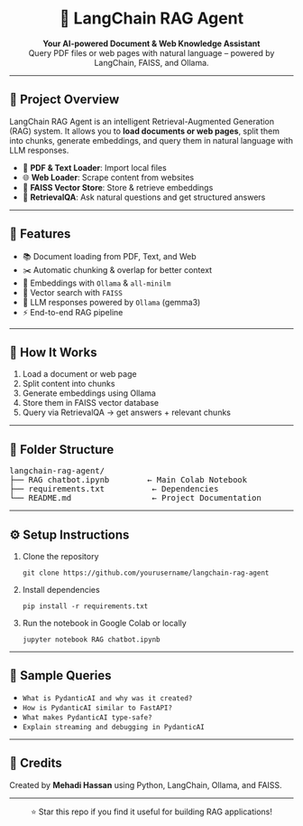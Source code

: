 <h1 align="center">🤖 LangChain RAG Agent</h1>

<p align="center">
  <strong>Your AI-powered Document & Web Knowledge Assistant</strong><br>
  Query PDF files or web pages with natural language – powered by LangChain, FAISS, and Ollama.
</p>

<hr>

<h2>📌 Project Overview</h2>

<p>
LangChain RAG Agent is an intelligent Retrieval-Augmented Generation (RAG) system.  
It allows you to <strong>load documents or web pages</strong>, split them into chunks, generate embeddings, and query them in natural language with LLM responses.
</p>

<ul>
  <li>📄 <strong>PDF & Text Loader</strong>: Import local files</li>
  <li>🌐 <strong>Web Loader</strong>: Scrape content from websites</li>
  <li>🔎 <strong>FAISS Vector Store</strong>: Store & retrieve embeddings</li>
  <li>💬 <strong>RetrievalQA</strong>: Ask natural questions and get structured answers</li>
</ul>

<hr>

<h2>🚀 Features</h2>

<ul>
  <li>📚 Document loading from PDF, Text, and Web</li>
  <li>✂️ Automatic chunking & overlap for better context</li>
  <li>🧠 Embeddings with <code>Ollama</code> & <code>all-minilm</code></li>
  <li>🔎 Vector search with <code>FAISS</code></li>
  <li>🤖 LLM responses powered by <code>Ollama</code> (gemma3)</li>
  <li>⚡ End-to-end RAG pipeline</li>
</ul>

<hr>

<h2>🧠 How It Works</h2>

<ol>
  <li>Load a document or web page</li>
  <li>Split content into chunks</li>
  <li>Generate embeddings using Ollama</li>
  <li>Store them in FAISS vector database</li>
  <li>Query via RetrievalQA → get answers + relevant chunks</li>
</ol>

<hr>

<h2>📂 Folder Structure</h2>

<pre>
langchain-rag-agent/
├── RAG chatbot.ipynb        ← Main Colab Notebook
├── requirements.txt          ← Dependencies
└── README.md                 ← Project Documentation
</pre>

<hr>

<h2>⚙️ Setup Instructions</h2>

<ol>
  <li>Clone the repository</li>
  
  <pre><code>git clone https://github.com/yourusername/langchain-rag-agent</code></pre>

  <li>Install dependencies</li>

  <pre><code>pip install -r requirements.txt</code></pre>

  <li>Run the notebook in Google Colab or locally</li>

  <pre><code>jupyter notebook RAG chatbot.ipynb</code></pre>
</ol>

<hr>

<h2>🧪 Sample Queries</h2>

<ul>
  <li><code>What is PydanticAI and why was it created?</code></li>
  <li><code>How is PydanticAI similar to FastAPI?</code></li>
  <li><code>What makes PydanticAI type-safe?</code></li>
  <li><code>Explain streaming and debugging in PydanticAI</code></li>
</ul>

<hr>

<h2>🙌 Credits</h2>

<p>
Created by <strong>Mehadi Hassan</strong> using Python, LangChain, Ollama, and FAISS.
</p>

<hr>

<p align="center">⭐ Star this repo if you find it useful for building RAG applications!</p>
